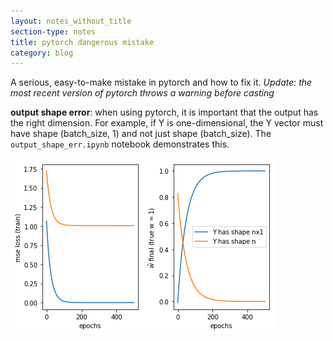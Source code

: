 ```yaml
---
layout: notes_without_title
section-type: notes
title: pytorch dangerous mistake
category: blog
---
```


A serious, easy-to-make mistake in pytorch and how to fix it. *Update: the most recent version of pytorch throws a warning before casting*

**output shape error**: when using pytorch, it is important that the output has the right dimension. For example, if Y is one-dimensional, the Y vector must have shape (batch_size, 1) and not just shape (batch_size). The ``output_shape_err.ipynb`` notebook demonstrates this.

![](figs/output_shape_err.png)